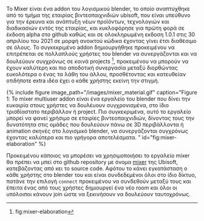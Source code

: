 Το Mixer είναι ένα addon του λογισμικού blender, το οποίο αναπτύχθηκε από το τμήμα της εταιρίας βιντεοπαιχνιδιών ubisoft, που είναι υπεύθυνο για την έρευνα και ανάπτυξη νέων προϊόντων, τεχνολογιών και διαδικασιών εντός της εταιρίας, και κυκλοφόρησε για πρώτη φορά σε έκδοση alpha στο github καθώς και σε ολοκληρωμένη εκδοση 1.0.1 στις 30 απριλίου του 2021 σε μορφή ανοικτού κώδικα έχοντας γίνει έτσι διαθέσιμο σε όλους. Το συγκεκριμένο addon δημιουργήθηκε προκειμένου να επιτρέπεται σε πολλαπλούς χρήστες του blender να συνεργάζονται και να δουλεύουν συγχρόνως σε κοινά projects [^1], προκειμένου να μπορούν να έχουν καλύτερη και πιο αποδοτική συνεργασία μεταξύ διορθώντας ευκολότερα ο ένας τα λάθη του άλλου, προσθέτοντας και κατευθείαν οτιδήποτε extra ιδέα έχει ο κάθε χρήστης εκείνη την στιγμή.  

{% include figure image_path="/images/mixer_material.gif" caption="Figure 1: Το mixer multiuser addon είναι ένα εργαλείο του blender που δίνει την ευκαιρία στους χρήστες να δουλέυουν συγχρονισμένα, στο ίδιο τρισδίαστατο περιβάλλον ή project. Πιο συγκεκριμένα, αυτό το εργαλείο μπορεί να φανεί χρήσιμο σε εταιρίες βιντεοπαιχνιδιών, δίνοντας τους την δυνατότητα στις ομάδες που δουλεύουν πάνω σε 3D περιβάλλοντα ή animation σκηνές στο λογισμικό blender, να συνεργάζονται συγχρόνως έχοντας καλύτερα και πιο γρήγορα αποτελέσματα. " id="fig:mixer-elaboration" %}

Προκειμένου κάποιος να μπορέσει να χρησιμοποιήσει το εργαλείο mixer θα πρέπει να μπεί στο github repository με όνομα [mixer](https://github.com/ubisoft/mixer) της Ubisoft, κατεβάζοντας από κει το source code. Αφότου το κάνει εγκατάσταση ο κάθε χρήστης στο blender του και είναι συνδεδεμένοι όλοι στο ίδιο δίκτυο, πατάνε την επιλογή `connect` προκειμένου να συνδεθούν μεταξύ τους και έπειτα ένας από τους χρήστες δημιουργεί ένα νέο room και όλοι οι υπόλοιποι κάνουν join ώστε να ξεκινήσουν να δουλεύουν ταυτοχρόνως.



[^1]: fig:mixer-elaboration


